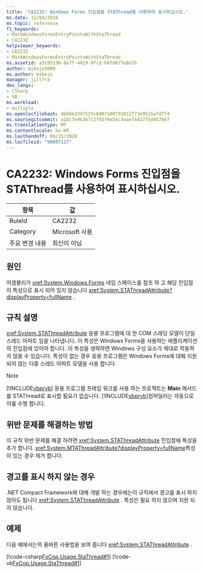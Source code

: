 ```yaml
---
title: 'CA2232: Windows Forms 진입점을 STAThread를 사용하여 표시하십시오.'
ms.date: 11/04/2016
ms.topic: reference
f1_keywords:
- MarkWindowsFormsEntryPointsWithStaThread
- CA2232
helpviewer_keywords:
- CA2232
- MarkWindowsFormsEntryPointsWithStaThread
ms.assetid: a3c95130-8e7f-4419-9fcd-b67d077e8efb
author: mikejo5000
ms.author: mikejo
manager: jillfra
dev_langs:
- CSharp
- VB
ms.workload:
- multiple
ms.openlocfilehash: 4bbbb3347525c6807a00792812773e9515afd774
ms.sourcegitcommit: a18c7e9b367c2f92f6e54c3eaef442775d457667
ms.translationtype: MT
ms.contentlocale: ko-KR
ms.lasthandoff: 09/15/2020
ms.locfileid: "90097127"
---
```

# <a name="ca2232-mark-windows-forms-entry-points-with-stathread"></a>CA2232: Windows Forms 진입점을 STAThread를 사용하여 표시하십시오.

|항목|값|
|-|-|
|RuleId|CA2232|
|Category|Microsoft 사용|
|주요 변경 내용|최신이 아님|

## <a name="cause"></a>원인
어셈블리가 <xref:System.Windows.Forms> 네임 스페이스를 참조 하 고 해당 진입점이 특성으로 표시 되어 있지 않습니다 <xref:System.STAThreadAttribute?displayProperty=fullName> .

## <a name="rule-description"></a>규칙 설명
 <xref:System.STAThreadAttribute> 응용 프로그램에 대 한 COM 스레딩 모델이 단일 스레드 아파트 임을 나타냅니다. 이 특성은 Windows Forms을 사용하는 애플리케이션의 진입점에 있어야 합니다. 이 특성을 생략하면 Windows 구성 요소가 제대로 작동하지 않을 수 있습니다. 특성이 없는 경우 응용 프로그램은 Windows Forms에 대해 지원 되지 않는 다중 스레드 아파트 모델을 사용 합니다.

> [!NOTE]
> [!INCLUDE[vbprvb](../code-quality/includes/vbprvb_md.md)] 응용 프로그램 프레임 워크를 사용 하는 프로젝트는 **Main** 메서드를 STAThread로 표시할 필요가 없습니다. [!INCLUDE[vbprvb](../code-quality/includes/vbprvb_md.md)]컴파일러는 자동으로이를 수행 합니다.

## <a name="how-to-fix-violations"></a>위반 문제를 해결하는 방법
이 규칙 위반 문제를 해결 하려면 <xref:System.STAThreadAttribute> 진입점에 특성을 추가 합니다. <xref:System.MTAThreadAttribute?displayProperty=fullName>특성이 있는 경우 제거 합니다.

## <a name="when-to-suppress-warnings"></a>경고를 표시 하지 않는 경우
.NET Compact Framework에 대해 개발 하는 경우에는이 규칙에서 경고를 표시 하지 않아도 됩니다 <xref:System.STAThreadAttribute> . 특성은 필요 하지 않으며 지원 되지 않습니다.

## <a name="example"></a>예제
다음 예에서는의 올바른 사용법을 보여 줍니다 <xref:System.STAThreadAttribute> .

[!code-csharp[FxCop.Usage.StaThread#1](../code-quality/codesnippet/CSharp/ca2232-mark-windows-forms-entry-points-with-stathread_1.cs)]
[!code-vb[FxCop.Usage.StaThread#1](../code-quality/codesnippet/VisualBasic/ca2232-mark-windows-forms-entry-points-with-stathread_1.vb)]
